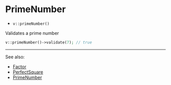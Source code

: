 # PrimeNumber

- `v::primeNumber()`

Validates a prime number

```php
v::primeNumber()->validate(7); // true
```

***
See also:

  * [Factor](Factor.md)
  * [PerfectSquare](PerfectSquare.md)
  * [PrimeNumber](PrimeNumber.md)
